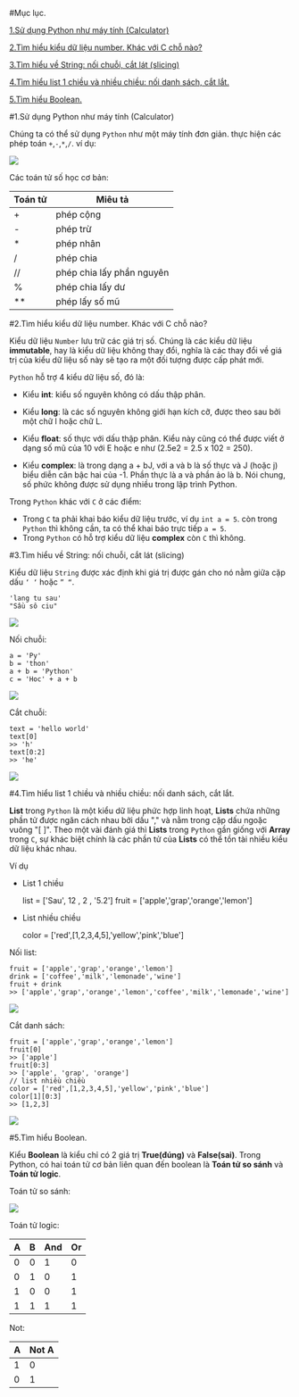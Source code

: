 #Mục lục.

[1.Sử dụng Python như máy tính (Calculator)](#Calculator)

[2.Tìm hiểu kiểu dữ liệu number. Khác với C chỗ nào?](#Number)

[3.Tìm hiểu về String: nối chuỗi, cắt lát (slicing)](#String)

[4.Tìm hiểu list 1 chiều và nhiều chiều: nối danh sách, cắt lắt.](#List)

[5.Tìm hiểu Boolean.](#Boolean) 

<a name="Calculator"></a>

#1.Sử dụng Python như máy tính (Calculator)

Chúng ta có thể sử dụng `Python` như một máy tính đơn giản. thực hiện các phép toán `+`,`-`,`*`,`/`. ví dụ:

![](http://i.imgur.com/8JntMKs.png)

Các toán tử số học cơ bản:

|**Toán tử**|**Miêu tả**|
|-----------|-----------|
| + | phép cộng|
| - | phép trừ|
| * | phép nhân|
| / | phép chia|
| // | phép chia lấy phần nguyên|
| % | phép chia lấy dư|
| ** | phép lấy số mũ|

<a name="Number"></a>

#2.Tìm hiểu kiểu dữ liệu number. Khác với C chỗ nào?

Kiểu dữ liệu `Number` lưu trữ các giá trị số. Chúng là các kiểu dữ liệu **immutable**, hay là kiểu dữ liệu không thay đổi, nghĩa là các thay đổi về giá trị của kiểu dữ liệu số này sẽ tạo ra một đối tượng được cấp phát mới.

`Python` hỗ trợ 4 kiểu dữ liệu số, đó là:

- Kiểu **int**: kiểu số nguyên không có dấu thập phân.

- Kiểu **long**: là các số nguyên không giới hạn kích cỡ, được theo sau bởi một chữ l hoặc chữ L.

- Kiểu **float**: số thực với dấu thập phân. Kiểu này cũng có thể được viết ở dạng số mũ của 10 với E hoặc e như (2.5e2 = 2.5 x 102 = 250).

- Kiểu **complex**: là trong dạng a + bJ, với a và b là số thực và J (hoặc j) biểu diễn căn bậc hai của -1. Phần thực là a và phần ảo là b. Nói chung, số phức không được sử dụng nhiều trong lập trình Python.

Trong `Python` khác với `C` ở các điểm:

- Trong `C` ta phải khai báo kiểu dữ liệu trước, ví dụ `int a = 5`. còn trong `Python` thì không cần, ta có thể khai báo trực tiếp `a = 5`.
- Trong `Python` có hỗ trợ kiểu dữ liệu **complex** còn `C` thì không. 


<a name="String"></a>
#3.Tìm hiểu về String: nối chuỗi, cắt lát (slicing)

Kiểu dữ liệu `String` được xác định khi giá trị được gán cho nó nằm giữa cặp dấu `‘ ‘` hoặc `” “`.

    'lang tu sau'
    "Sầu sô ciu"

![](http://i.imgur.com/gCovVu1.png)

Nối chuỗi:

    a = 'Py'
    b = 'thon'
    a + b = 'Python'
    c = 'Hoc' + a + b

![](http://i.imgur.com/8CUvN3M.png)

Cắt chuỗi:

    text = 'hello world'
    text[0]
    >> 'h'
    text[0:2]
    >> 'he'

![](http://i.imgur.com/IaonhWZ.png)

<a name="List"></a>

#4.Tìm hiểu list 1 chiều và nhiều chiều: nối danh sách, cắt lắt.

**List** trong `Python` là một kiểu dữ liệu phức hợp linh hoạt, **Lists** chứa những phần tử được ngăn cách nhau bởi dấu "," và nằm trong cặp dấu ngoặc vuông "[ ]". Theo một vài đánh giá thì **Lists** trong `Python` gần giống với **Array** trong `C`, sự khác biệt chính là các phần tử của **Lists** có thể tồn tài nhiều kiểu dữ liệu khác nhau.

Ví dụ
- List 1 chiều

    list = ['Sau', 12 , 2 , '5.2']
    fruit = ['apple','grap','orange','lemon']

- List nhiều chiều

    color = ['red',[1,2,3,4,5],'yellow','pink','blue']


Nối list:


    fruit = ['apple','grap','orange','lemon']
    drink = ['coffee','milk','lemonade','wine']
    fruit + drink 
    >> ['apple','grap','orange','lemon','coffee','milk','lemonade','wine']

![](http://i.imgur.com/WvSoyMC.png)

Cắt danh sách:

    fruit = ['apple','grap','orange','lemon']
    fruit[0]
    >> ['apple']
    fruit[0:3]
    >> ['apple', 'grap', 'orange']
    // list nhiều chiều
    color = ['red',[1,2,3,4,5],'yellow','pink','blue']
    color[1][0:3]
    >> [1,2,3]


![](http://i.imgur.com/0egT3V1.png)

<a name="Boolea"></a>

#5.Tìm hiểu Boolean.

Kiểu **Boolean** là kiểu chỉ có 2 giá trị **True(đúng)** và **False(sai)**. Trong Python, có hai toán tử cơ bản liên quan đến boolean là **Toán tử so sánh** và **Toán tử logic**.

Toán tử so sánh:

![](http://i.imgur.com/ib5obiE.png)

Toán tử logic:

| A | B | And | Or |
|----|-----|----|----|
| 0 | 0 | 1 | 0 | 
| 0 | 1 | 0 | 1 | 
| 1 | 0 | 0 | 1 |
| 1 | 1 | 1 | 1 |

Not:

| A | Not A|
|---|---|
| 1 | 0|
| 0 | 1 |
